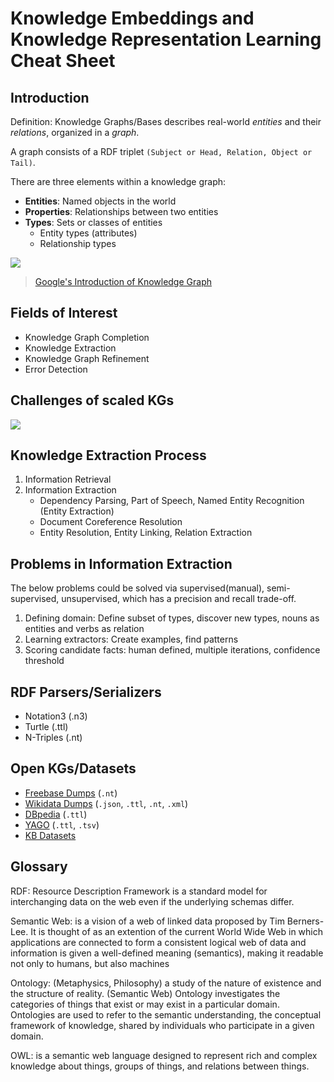 # Knowledge Embeddings and Knowledge Representation Learning Cheat Sheet

## Introduction

Definition: Knowledge Graphs/Bases describes real-world *entities* and their *relations*, organized in a *graph*.

A graph consists of a RDF triplet `(Subject or Head, Relation, Object or Tail)`. 

There are three elements within a knowledge graph:
- **Entities**: Named objects in the world
- **Properties**: Relationships between two entities
- **Types**: Sets or classes of entities
    - Entity types (attributes)
    - Relationship types

<!-- TODO: ABox (assertion) vs. TBox (terminology) -->

![](https://i.imgur.com/RgdX0El.png)

> [Google's Introduction of Knowledge Graph](https://www.youtube.com/watch?v=mmQl6VGvX-c&feature=emb_title)

## Fields of Interest
- Knowledge Graph Completion
- Knowledge Extraction
- Knowledge Graph Refinement
- Error Detection

## Challenges of scaled KGs
![](https://i.imgur.com/51QT3UU.png)

## Knowledge Extraction Process
1. Information Retrieval
2. Information Extraction
    - Dependency Parsing, Part of Speech, Named Entity Recognition (Entity Extraction)
    - Document Coreference Resolution
    - Entity Resolution, Entity Linking, Relation Extraction

## Problems in Information Extraction
The below problems could be solved via supervised(manual), semi-supervised, unsupervised, which has a precision and recall trade-off.
1. Defining domain: Define subset of types, discover new types, nouns as entities and verbs as relation
2. Learning extractors: Create examples, find patterns
3. Scoring candidate facts: human defined, multiple iterations, confidence threshold

## RDF Parsers/Serializers
- Notation3 (.n3)
- Turtle (.ttl)
- N-Triples (.nt)

## Open KGs/Datasets
- [Freebase Dumps](https://developers.google.com/freebase) (`.nt`)
- [Wikidata Dumps](https://www.wikidata.org/wiki/Wikidata:Database_download) (`.json`, `.ttl`, `.nt`, `.xml`)
- [DBpedia](https://wiki.dbpedia.org/develop/datasets) (`.ttl`)
- [YAGO](https://www.mpi-inf.mpg.de/departments/databases-and-information-systems/research/yago-naga/yago/downloads/) (`.ttl`, `.tsv`)
- [KB Datasets](https://github.com/villmow/datasets_knowledge_embedding)

## Glossary
RDF: Resource Description Framework is a standard model for interchanging data on the web even if the underlying schemas differ.

Semantic Web: is a vision of a web of linked data proposed by Tim Berners-Lee. It is thought of as an extention of the current World Wide Web in which applications are connected to form a consistent logical web of data and information is given a well-defined meaning (semantics), making it readable not only to humans, but also machines

Ontology: (Metaphysics, Philosophy) a study of the nature of existence and the structure of reality. (Semantic Web) Ontology investigates the categories of things that exist or may exist in a particular domain. Ontologies are used to refer to the semantic understanding, the conceptual framework of knowledge, shared by individuals who participate in a given domain. 

OWL: is a semantic web language designed to represent rich and complex knowledge about things, groups of things, and relations between things.




